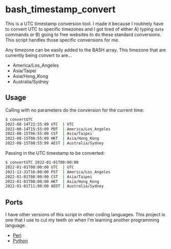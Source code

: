 # bash_timestamp_convert

This is a UTC timestamp conversion tool. I made it because I routinely have to convert UTC to specific timezones and I got tired of either A) typing `date` commands or B) going to free websites to do these standard conversions. This script handles those specific conversions for me.

Any timezone can be easily added to the BASH array. This timezone that are currently being convert to are...

- America/Los_Angeles
- Asia/Taipei
- Asia/Hong_Kong
- Australia/Sydney

## Usage

Calling with no parameters do the conversion for the current time:

```sh
$ convertUTC
2022-08-14T22:55:09 UTC  | UTC
2022-08-14T15:55:09 PDT  | America/Los_Angeles
2022-08-15T06:55:09 CST  | Asia/Taipei
2022-08-15T06:55:09 HKT  | Asia/Hong_Kong
2022-08-15T08:55:09 AEST | Australia/Sydney
```

Passing in the UTC timestamp to be converted:

```sh
$ convertUTC 2022-01-01T00:00:00
2022-01-01T00:00:00 UTC  | UTC
2021-12-31T16:00:00 PST  | America/Los_Angeles
2022-01-01T08:00:00 CST  | Asia/Taipei
2022-01-01T08:00:00 HKT  | Asia/Hong_Kong
2022-01-01T11:00:00 AEDT | Australia/Sydney
```

## Ports

I have other versions of this script in other coding languages. This project is one that I use to cut my teeth on when I'm learning another programming language.

- [Perl](https://github.com/hashref/perl_timestamp_convert)
- [Python](https://github.com/hashref/python_timestamp_convet)
